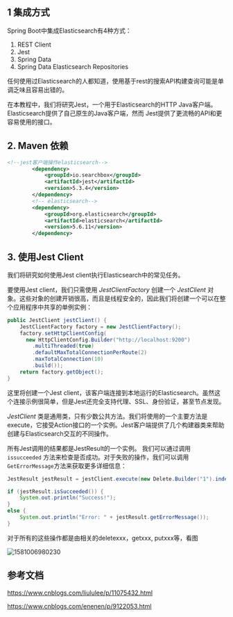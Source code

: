 ## 1  集成方式

Spring Boot中集成Elasticsearch有4种方式：

1. REST Client
2. Jest
3. Spring Data
4. Spring Data Elasticsearch Repositories

任何使用过Elasticsearch的人都知道，使用基于rest的搜索API构建查询可能是单调乏味且容易出错的。

在本教程中，我们将研究Jest，一个用于Elasticsearch的HTTP Java客户端。Elasticsearch提供了自己原生的Java客户端，然而 Jest提供了更流畅的API和更容易使用的接口。

## 2. Maven 依赖

```xml
<!--jest客户端操作elasticsearch-->
        <dependency>
            <groupId>io.searchbox</groupId>
            <artifactId>jest</artifactId>
            <version>5.3.4</version>
        </dependency>
        <!-- elasticsearch-->
        <dependency>
            <groupId>org.elasticsearch</groupId>
            <artifactId>elasticsearch</artifactId>
            <version>5.6.11</version>
        </dependency>
```



## 3. 使用Jest Client

我们将研究如何使用Jest client执行Elasticsearch中的常见任务。

要使用Jest client，我们只需使用 *JestClientFactory* 创建一个 *JestClient* 对象。这些对象的创建开销很高，而且是线程安全的，因此我们将创建一个可以在整个应用程序中共享的单例实例：

```java
public JestClient jestClient() {
    JestClientFactory factory = new JestClientFactory();
    factory.setHttpClientConfig(
      new HttpClientConfig.Builder("http://localhost:9200")
        .multiThreaded(true)
        .defaultMaxTotalConnectionPerRoute(2)
        .maxTotalConnection(10)
        .build());
    return factory.getObject();
}
```

这里将创建一个Jest client，该客户端连接到本地运行的Elasticsearch。虽然这个连接示例很简单，但是Jest还完全支持代理、SSL、身份验证，甚至节点发现。

*JestClient* 类是通用类，只有少数公共方法。我们将使用的一个主要方法是execute，它接受Action接口的一个实例。Jest客户端提供了几个构建器类来帮助创建与Elasticsearch交互的不同操作。

所有Jest调用的结果都是JestResult的一个实例。 我们可以通过调用 `issucceeded` 方法来检查是否成功。对于失败的操作，我们可以调用`GetErrorMessage`方法来获取更多详细信息：

```java
JestResult jestResult = jestClient.execute(new Delete.Builder("1").index("employees").build());

if (jestResult.isSucceeded()) {
    System.out.println("Success!");
}
else {
    System.out.println("Error: " + jestResult.getErrorMessage());
}
```

对于所有的这些操作都是由相关的deletexxx，getxxx, putxxx等，看图

![1581006980230](D:\BaiduNetdiskDownload\markdown图片\1581006980230.png)



## 参考文档

https://www.cnblogs.com/liululee/p/11075432.html

https://www.cnblogs.com/enenen/p/9122053.html